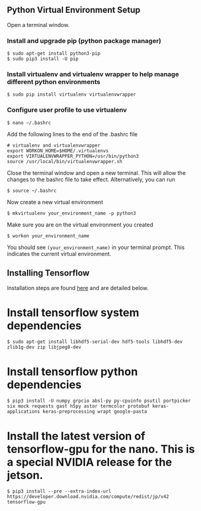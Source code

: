 
## Python Virtual Environment Setup

Open a terminal window.

### Install and upgrade pip (python package manager)

    $ sudo apt-get install python3-pip
    $ sudo pip3 install -U pip
    
### Install virtualenv and virtualenv wrapper to help manage different python environments

    $ sudo pip install virtualenv virtualenvwrapper
    
### Configure user profile to use virtualenv

    $ nano ~/.bashrc
    
Add the following lines to the end of the .bashrc file

    # virtualenv and virtualenvwrapper
    export WORKON_HOME=$HOME/.virtualenvs
    export VIRTUALENVWRAPPER_PYTHON=/usr/bin/python3
    source /usr/local/bin/virtualenvwrapper.sh

Close the terminal window and open a new terminal. This will allow the changes to the bashrc file to take effect. Alternatively, you can run 

    $ source ~/.bashrc

Now create a new virtual environment
    
    $ mkvirtualenv your_environment_name -p python3
    
Make sure you are on the virtual environment you created 

    $ workon your_environment_name

You should see ```(your_environment_name)``` in your terminal prompt. This indicates the current virtual environment. 

## Installing Tensorflow 

Installation steps are found [here](https://docs.nvidia.com/deeplearning/frameworks/install-tf-jetson-platform/index.html) and are detailed below.

# Install tensorflow system dependencies

    $ sudo apt-get install libhdf5-serial-dev hdf5-tools libhdf5-dev zlib1g-dev zip libjpeg8-dev

# Install tensorflow python dependencies

    $ pip3 install -U numpy grpcio absl-py py-cpuinfo psutil portpicker six mock requests gast h5py astor termcolor protobuf keras-applications keras-preprocessing wrapt google-pasta
    
# Install the latest version of tensorflow-gpu for the nano. This is a special NVIDIA release for the jetson.

    $ pip3 install --pre --extra-index-url https://developer.download.nvidia.com/compute/redist/jp/v42 tensorflow-gpu
